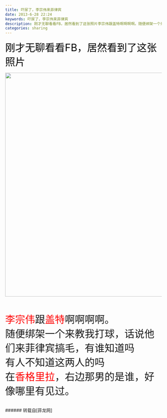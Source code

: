 ```yaml
---
title: 吓尿了，李宗伟来菲律宾
date: 2013-6-28 22:24
keywords: 吓尿了，李宗伟来菲律宾
description: 刚才无聊看看FB，居然看到了这张照片李宗伟跟盖特啊啊啊啊。随便绑架一个来教我打球，话说他们来菲律宾搞毛，有谁知道吗有人不知道这两人的吗在香格里拉，右边那男的是谁，好像哪里有见过。
categories: sharing
---
```

<td class="t_f" id="postmessage_11328">

<font size="6"><font color="#000000">刚才无聊看看FB，居然看到了这张照片</font></font><font size="6">

<img aid="4534" class="zoom" data-cf-modified-c9246904f210796492610903-="" file="data/attachment/forum/201306/28/222042l51sh7wk6xiiqxvh.jpg" id="aimg_4534" inpost="1" onclick="" onmouseover="" src="http://www.flw.ph/data/attachment/forum/201306/28/222042l51sh7wk6xiiqxvh.jpg" width="720" zoomfile="data/attachment/forum/201306/28/222042l51sh7wk6xiiqxvh.jpg"/>


</font><br/>
<br/>
<font size="6"><font color="#ff0000">李宗伟</font>跟<font color="#ff0000">盖特</font>啊啊啊啊。</font><br/>
<font size="6">随便绑架一个来教我打球，话说他们来菲律宾搞毛，有谁知道吗</font><br/>
<font size="6">有人不知道这两人的吗</font><br/>
<font size="6">在<font color="#ff0000">香格里拉</font>，右边那男的是谁，好像哪里有见过。</font><br/>
<br/>
</td>
###### 转载自[菲龙网]